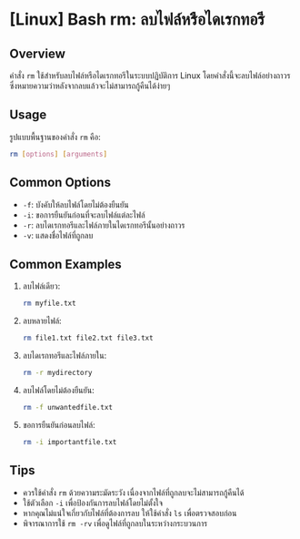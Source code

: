 # [Linux] Bash rm: ลบไฟล์หรือไดเรกทอรี

## Overview
คำสั่ง `rm` ใช้สำหรับลบไฟล์หรือไดเรกทอรีในระบบปฏิบัติการ Linux โดยคำสั่งนี้จะลบไฟล์อย่างถาวร ซึ่งหมายความว่าหลังจากลบแล้วจะไม่สามารถกู้คืนได้ง่ายๆ

## Usage
รูปแบบพื้นฐานของคำสั่ง `rm` คือ:

```bash
rm [options] [arguments]
```

## Common Options
- `-f`: บังคับให้ลบไฟล์โดยไม่ต้องยืนยัน
- `-i`: ขอการยืนยันก่อนที่จะลบไฟล์แต่ละไฟล์
- `-r`: ลบไดเรกทอรีและไฟล์ภายในไดเรกทอรีนั้นอย่างถาวร
- `-v`: แสดงชื่อไฟล์ที่ถูกลบ

## Common Examples
1. ลบไฟล์เดียว:
   ```bash
   rm myfile.txt
   ```

2. ลบหลายไฟล์:
   ```bash
   rm file1.txt file2.txt file3.txt
   ```

3. ลบไดเรกทอรีและไฟล์ภายใน:
   ```bash
   rm -r mydirectory
   ```

4. ลบไฟล์โดยไม่ต้องยืนยัน:
   ```bash
   rm -f unwantedfile.txt
   ```

5. ขอการยืนยันก่อนลบไฟล์:
   ```bash
   rm -i importantfile.txt
   ```

## Tips
- ควรใช้คำสั่ง `rm` ด้วยความระมัดระวัง เนื่องจากไฟล์ที่ถูกลบจะไม่สามารถกู้คืนได้
- ใช้ตัวเลือก `-i` เพื่อป้องกันการลบไฟล์โดยไม่ตั้งใจ
- หากคุณไม่แน่ใจเกี่ยวกับไฟล์ที่ต้องการลบ ให้ใช้คำสั่ง `ls` เพื่อตรวจสอบก่อน
- พิจารณาการใช้ `rm -rv` เพื่อดูไฟล์ที่ถูกลบในระหว่างกระบวนการ